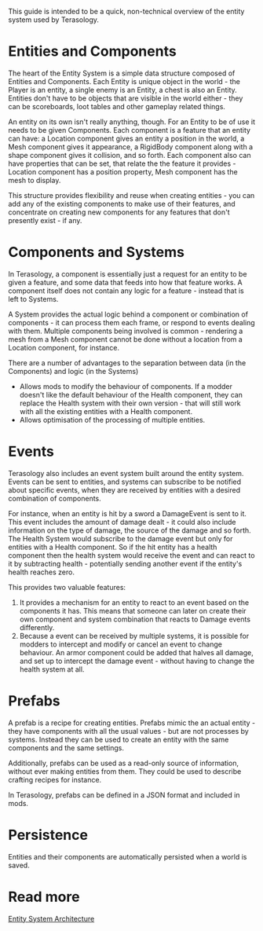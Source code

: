 This guide is intended to be a quick, non-technical overview of the entity system used by Terasology.

# Entities and Components

The heart of the Entity System is a simple data structure composed of Entities and Components. Each Entity is unique object in the world - the Player is an entity, a single enemy is an Entity, a chest is also an Entity. Entities don't have to be objects that are visible in the world either - they can be scoreboards, loot tables and other gameplay related things.

An entity on its own isn't really anything, though. For an Entity to be of use it needs to be given Components. Each component is a feature that an entity can have: a Location component gives an entity a position in the world, a Mesh component gives it appearance, a RigidBody component along with a shape component gives it collision, and so forth.  Each component also can have properties that can be set, that relate the the feature it provides - Location component has a position property, Mesh component has the mesh to display.

This structure provides flexibility and reuse when creating entities - you can add any of the existing components to make use of their features, and concentrate on creating new components for any features that don't presently exist - if any.

# Components and Systems

In Terasology, a component is essentially just a request for an entity to be given a feature, and some data that feeds into how that feature works.  A component itself does not contain any logic for a feature - instead that is left to Systems.

A System provides the actual logic behind a component or combination of components - it can process them each frame, or respond to events dealing with them.  Multiple components being involved is common - rendering a mesh from a Mesh component cannot be done without a location from a Location component, for instance.

There are a number of advantages to the separation between data (in the Components) and logic (in the Systems)
* Allows mods to modify the behaviour of components. If a modder doesn't like the default behaviour of the Health component, they can replace the Health system with their own version - that will still work with all the existing entities with a Health component.
* Allows optimisation of the processing of multiple entities.

# Events

Terasology also includes an event system built around the entity system. Events can be sent to entities, and systems can subscribe to be notified about specific events, when they are received by entities with a desired combination of components.

For instance, when an entity is hit by a sword a DamageEvent is sent to it. This event includes the amount of damage dealt - it could also include information on the type of damage, the source of the damage and so forth.  The Health System would subscribe to the damage event but only for entities with a Health component. So if the hit entity has a health component then the health system would receive the event and can react to it by subtracting health - potentially sending another event if the entity's health reaches zero.

This provides two valuable features:
1. It provides a mechanism for an entity to react to an event based on the components it has. This means that someone can later on create their own component and system combination that reacts to Damage events differently.
2. Because a event can be received by multiple systems, it is possible for modders to intercept and modify or cancel an event to change behaviour.  An armor component could be added that halves all damage, and set up to intercept the damage event - without having to change the health system at all.

# Prefabs

A prefab is a recipe for creating entities. Prefabs mimic the an actual entity - they have components with all the usual values - but are not processes by systems.  Instead they can be used to create an entity with the same components and the same settings.

Additionally, prefabs can be used as a read-only source of information, without ever making entities from them. They could be used to describe crafting recipes for instance.

In Terasology, prefabs can be defined in a JSON format and included in mods.

# Persistence

Entities and their components are automatically persisted when a world is saved.  

# Read more
[Entity System Architecture](https://github.com/MovingBlocks/Terasology/wiki/Entity-System-Architecture)